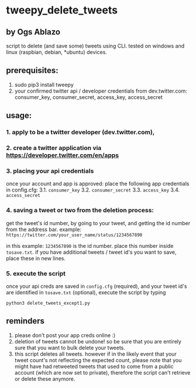# tweepy_delete_tweets
## by Ogs Ablazo
script to delete (and save some) tweets using CLI. tested on windows and linux (raspbian, debian, *ubuntu) devices.

## prerequisites:
1. sudo pip3 install tweepy
2. your confirmed twitter api / developer credentials from dev.twitter.com: consumer_key, consumer_secret, access_key, access_secret

## usage:
### 1. apply to be a twitter developer (dev.twitter.com),
### 2. create a twitter application via https://developer.twitter.com/en/apps
### 3. placing your api credentials
once your account and app is approved: place the following app credentials in config.cfg:
3.1. ``` consumer_key ```
3.2. ``` consumer_secret ```
3.3. ``` access_key ```
3.4. ``` access_secret ```
### 4. saving a tweet or two from the deletion process: 
get the tweet's id number, by going to your tweet, and getting the id number from the address bar.
example: ``` https://twitter.com/your_user_name/status/1234567890 ```

in this example: ``` 1234567890 ``` is the id number.
place this number inside ``` tosave.txt ```. if you have additional tweets / tweet id's you want to save, place these in new lines.
### 5. execute the script
once your api creds are saved in ``` config.cfg ``` (required), and your tweet id's are identified in ``` tosave.txt ``` (optional),
execute the script by typing

``` python3 delete_tweets_except1.py ```


## reminders
1. please don't post your app creds online :)
2. deletion of tweets cannot be undone! so be sure that you are entirely sure that you want to bulk delete your tweets.
3. this script deletes all tweets. however if in the likely event that your tweet count's not reflecting the expected count,
please note that you might have had retweeted tweets that used to come from a public account (which are now set to private), 
therefore the script can't retrieve or delete these anymore.

